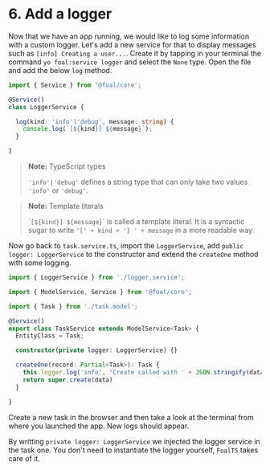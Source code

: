 # 6. Add a logger

Now that we have an app running, we would like to log some information with a custom logger. Let's add a new service for that to display messages such as `[info] Creating a user...`. Create it by tapping in your terminal the command `yo foal:service logger` and select the `None` type. Open the file and add the below `log` method.

```typescript
import { Service } from '@foal/core';

@Service()
class LoggerService {

  log(kind: 'info'|'debug', message: string) {
    console.log(`[${kind}] ${message}`);
  }

}
```

> **Note:** TypeScript types
>
> `'info'|'debug'` defines a string type that can only take two values `'info'` or `'debug'`.

> **Note:** Template literals
>
> \``[${kind}] ${message}`\` is called a template literal. It is a syntactic sugar to write `'[' + kind + '] ' + message` in a more readable way.

Now go back to `task.service.ts`, import the `LoggerService`, add `public logger: LoggerService` to the constructor and extend the `createOne` method with some logging.

```typescript
import { LoggerService } from './logger.service';

import { ModelService, Service } from '@foal/core';

import { Task } from './task.model';

@Service()
export class TaskService extends ModelService<Task> {
  EntityClass = Task;

  constructor(private logger: LoggerService) {}

  createOne(record: Partial<Task>): Task {
    this.logger.log('info', 'Create called with ' + JSON.stringify(data));
    return super.create(data)
  }

}

```

Create a new task in the browser and then take a look at the terminal from where you launched the app. New logs should appear.

By writting `private logger: LoggerService` we injected the logger service in the task one. You don't need to instantiate the logger yourself, `FoalTS` takes care of it.